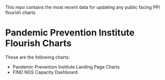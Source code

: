 This repo contains the most recent data for updating any public facing PPI flourish charts
# Pandemic Prevention Institute Flourish Charts
These are the following charts:
- Pandemic Prevention Institute Landing Page Charts
- FIND NGS Capacity Dashboard
